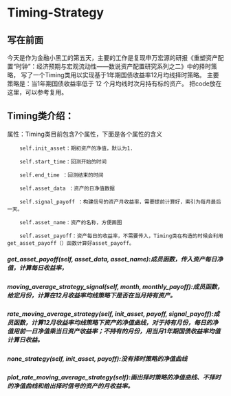 # Timing-Strategy
## 写在前面

今天是作为金融小黑工的第五天，主要的工作是复现申万宏源的研报《重塑资产配置“时钟”：经济预期与宏观流动性——数说资产配置研究系列之二》中的择时策略，
写了一个Timing类用以实现基于1年期国债收益率12月均线择时策略。
主要策略是：当1年期国债收益率低于 12 个月均线时次月持有标的资产。
把code放在这里，可以参考复用。

## Timing类介绍：

属性：Timing类目前包含7个属性，下面是各个属性的含义

        self.init_asset：期初资产的净值，默认为1.
        
        self.start_time：回测开始的时间
        
        self.end_time ：回测结束的时间
        
        self.asset_data ：资产的日净值数据
        
        self.signal_payoff ：构建信号的资产月收益率，需要提前计算好，索引为每月最后一天。
        
        self.asset_name：资产的名称，方便画图
        
        self.asset_payoff：资产每日的收益率，不需要传入，Timing类在构造的时候会利用get_asset_payoff（）函数计算好asset_payoff。
        

##### get_asset_payoff(self, asset_data, asset_name):成员函数，传入资产每日净值，计算每日收益率，

##### moving_average_strategy_signal(self, month, monthly_payoff):成员函数，给定月份，计算在12月收益率均线策略下是否在当月持有资产。

##### rate_moving_average_strategy(self, init_asset, payoff, signal_payoff):成员函数，计算12月收益率均线策略下资产的净值曲线，对于持有月份，每日的净值用前一日净值乘当日资产收益率；不持有的月份，用当月1年期国债收益率均值计算日收益。

##### none_strategy(self, init_asset, payoff):没有择时策略的净值曲线

##### plot_rate_moving_average_strategy(self):画出择时策略的净值曲线、不择时的净值曲线和给出择时信号的资产的月收益率。
